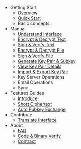 - Getting Start
    - [Overview](overview.md)
    - [Quick Start](quick-start.md)
    - Basic concepts
- Manual
    - [Understand Interface](manual/understand-interface.md)
    - [Encrypt & Decrypt Text](manual/encrypt-decrypt-text.md)
    - [Sign & Verify Text](manual/sign-verify-text.md)
    - [Encrypt & Decrypt File](manual/encrypt-decrypt-file.md)
    - [Sign & Verify File](manual/sign-verify-file.md)
    - [Generate Key Pair & Subkey](manual/generate-key.md)
    - [View Key Pair Details](manual/view-keypair-info.md)
    - [Import & Export Key Pair](manual/import-export-key-pair.md)
    - Key Server Operations
    - Email Operations
    - Sync
- Features Guides
    - [Introduce](features/introduce.md)
    - [Short Ciphertext](features/short-ciphertext.md)
    - [Auto Pubkey Exchange](features/automatic-pubkey-exchange.md)
- Contribute
    - [Translate Interface](translate-interface.md)
- About
    - [FAQ](faq.md)
    - [Code & Binary Verify](about/code-binary-verify.md)
    - [Contract](contract.md)
